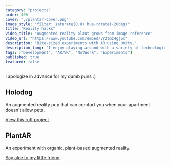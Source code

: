 ```yaml
---
category: "projects"
order: 400
cover: "./plantar-cover.png"
image_style: "filter: saturate(0.8) hue-rotate(-20deg)"
title: "Reality hacks"
video_title: "Augmented reality plant grows from image reference"
video_url: "https://www.youtube.com/embed/vr2tmz4gjSc"
description: "Bite-sized experiments with AR using Unity."
description_long: "I enjoy playing around with a variety of technologies.  Below are a few augmented reality protoypes."
tags: ["Development", "AR/VR", "NotWork", "Experiments"]
published: true
featured: false
---
```


I apologize in advance for my dumb puns :)

## Holodog

An augmented reality pup that can comfort you when your apartment doesn't allow pets.

<a class="text-green-500" href="/projects/plantar">View this ruff project</a>

## PlantAR

An experiment with organic, plant-based augmented reality.

<a class="text-green-500" href="/projects/plantar">Say aloe to my little friend</a>
